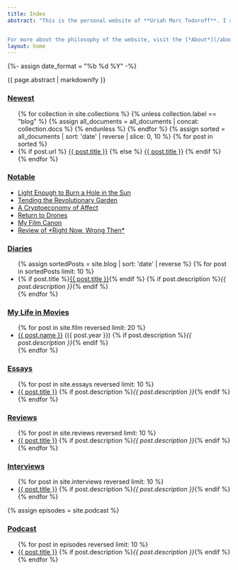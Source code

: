 ```yaml
---
title: Index
abstract: "This is the personal website of **Uriah Marc Todoroff**. I am a writer interested in contemporary life. The website is an experiment in new media design and experimental writing.


For more about the philosophy of the website, visit the [*About*](/about) page; for more about me and my contact information, visit the [*About the Author*](/links) page. Subscribe to the [newsletter](umtworld.substack.com) for updates. The index below includes critical writing on [films](/index#film) and [art](/index#art); essays and interviews on philosophy and politics; and a fictionalized [diary](/blog)."
layout: home
---
```

{%- assign date_format =  "%b %d %Y" -%}

<article>
<div class="markdownBody" id="markdownBody">
<aside class="abstract">{{ page.abstract | markdownify }}</aside>

<section id="new">
<h1><a href="/changes" title="Reverse chronological list of additions to my published canon.">Newest</a></h1>
<ul class="section-link-list">
{% for collection in site.collections %}
{% unless collection.label == "blog" %}
{% assign all_documents = all_documents | concat: collection.docs %}
{% endunless %}
{% endfor %}
{% assign sorted = all_documents | sort: 'date' | reverse | slice: 0, 10 %}
{% for post in sorted %}
<li>
{% if post.url %}
<a href="{{ post.url }}">{{ post.title }}</a>
{% else %}
<a href="{{ post.slug }}" title="{{ post.title }}, posted on {{ post.date | date: site.date_format }}.">{{ post.title }}</a>
{% endif %}
</li>
{% endfor %}
</ul>
</section>

<section id="notable">
<h1><a href="#notable" title="Writing and other media that I am most proud of, and which is most representative of my project.">Notable</a></h1>
<ul class="section-link-list">
<li>
<a href="/reviews/light-enough-to-burn-a-hole-in-the-sun">Light Enough to Burn a Hole in the Sun</a>
</li>
<li>
<a href="/tending-the-revolutionary-garden">Tending the Revolutionary Garden</a>
</li>
<li>
<a href="/a-cryptoeconomy-of-affect">A Cryptoeconomy of Affect</a>
</li>
<li>
<a href="/blog#2023-03-18">Return to Drones</a>
</li>
<li>
<a href="https://letterboxd.com/theinvertedform/list/my-personal-canon/">My Film Canon</a>
</li>
<li>
<a href="https://letterboxd.com/theinvertedform/film/right-now-wrong-then/">Review of *Right Now, Wrong Then*</a>
</li>
</ul>
</section>

<section id="blog">
<h1><a href="/blog" title="A fictionalized diary.">Diaries</a></h1>
<ul class="section-link-list">
{% assign sortedPosts = site.blog | sort: 'date' | reverse %}
{% for post in sortedPosts limit: 10 %}
<li>{% if post.title %}<a href="{{ post.url }}" title="{{ post.title }}, posted on {{ post.date | date: date_format }}">{{ post.title }}</a>{% endif %}
{% if post.description %}<em>{{ post.description }}</em>{% endif %}
</li>
{% endfor %}
</ul>
</section>

<section id="film">
<h1 id="film"><a href="https://letterboxd.com/theinvertedform/films/diary" title="Film diary, including column reviews and letterboxd posts.">My Life in Movies</a></h1>
<ul class="section-link-list">
{% for post in site.film reversed limit: 20 %}
<li><a href="{{ post.url }}" title="{{ post.title}}, watched {{ post.watched_Date | date: "%m/%d/%y" }}. Review published {{ post.date | date: "%m/%d/%y" }}.">{{ post.name }}</a> ({{ post.year }})
{% if post.description %}<em>{{ post.description }}</em>{% endif %}
</li>
{% endfor %}
</ul>
</section>

<section id="essays">
<h1 id="essays"><a href="/index#essays" title="Essays are more concerned with a topic than a specific object.">Essays</a></h1>
<ul class="section-link-list">
{% for post in site.essays reversed limit: 10 %}
<li><a href="{{ post.url }}" title="{{ post.title}}, posted on {{ post.date | date: "%b %-d, %Y" }}">{{ post.title }}</a>
{% if post.description %}<em>{{ post.description }}</em>{% endif %}
</li>
{% endfor %}
</ul>
</section>

<section id="reviews">
<h1 id="reviews"><a href="/index#reviews" title="Reviews tend to be focused on one object or event, or a set of related objects or events.">Reviews</a></h1>
<ul class="section-link-list">
{% for post in site.reviews reversed limit: 10 %}
<li><a href="{{ post.url }}" title="{{ post.title}}, posted on {{ post.date | date: "%b %-d, %Y" }}">{{ post.title }}</a>
{% if post.description %}<em>{{ post.description }}</em>{% endif %}
</li>
{% endfor %}
</ul>
</section>

<section id="interviews">
<h1 id="interviews"><a href="/index#interviews" title="Interviews conducted by me, and of me.">Interviews</a></h1>
<ul class="section-link-list">
{% for post in site.interviews reversed limit: 10 %}
<li><a href="{{ post.url }}" title="{{ post.title}}, posted on {{ post.date | date: "%b %-d, %Y" }}">{{ post.title }}</a>
{% if post.description %}<em>{{ post.description }}</em>{% endif %}
</li>
{% endfor %}
</ul>
</section>

<!--
<section id="stories">
<h1 id="stories"><a href="/index#stories">Stories</a></h1>
<ul class="section-link-list">
{% for post in site.stories reversed limit: 10 %}
<li><a href="{{ post.url }}" title="{{ post.title}}, posted on {{ post.date | date: "%b %-d, %Y" }}">{{ post.title }}</a>
{% if post.description %}<em>{{ post.description }}</em>{% endif %}
</li>
{% endfor %}
</ul>
</section>
-->

<section id="podcast">
{% assign episodes = site.podcast %}
<h1><a href="/podcast" title="The podcast was a pandemic project.">Podcast</a></h1>
<ul class="section-link-list">
{% for post in episodes reversed limit: 10 %}
<li><a href="podcast#{{ post.slug }}" title="{{ post.title }}, posted on {{ post.date | date: site.date_format }}">{{ post.title }}</a>
{% if post.description %}<em>{{ post.description }}</em>{% endif %}
</li>
{% endfor %}
</ul>
</section>

</div>
</article>
